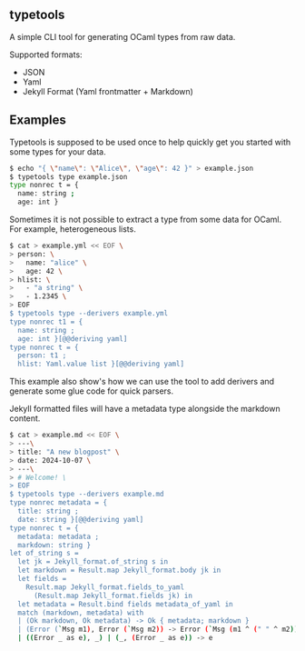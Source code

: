 typetools
---------

A simple CLI tool for generating OCaml types from raw data. 

Supported formats:

 - JSON
 - Yaml
 - Jekyll Format (Yaml frontmatter + Markdown)

## Examples

Typetools is supposed to be used once to help quickly get you started with
some types for your data.

```sh
$ echo "{ \"name\": \"Alice\", \"age\": 42 }" > example.json
$ typetools type example.json
type nonrec t = {
  name: string ;
  age: int }
```

Sometimes it is not possible to extract a type from some data for OCaml. For example,
heterogeneous lists. 

```sh
$ cat > example.yml << EOF \
> person: \
>   name: "alice" \
>   age: 42 \
> hlist: \
>   - "a string" \
>   - 1.2345 \
> EOF
$ typetools type --derivers example.yml
type nonrec t1 = {
  name: string ;
  age: int }[@@deriving yaml]
type nonrec t = {
  person: t1 ;
  hlist: Yaml.value list }[@@deriving yaml]
```

This example also show's how we can use the tool to add derivers and generate
some glue code for quick parsers.

Jekyll formatted files will have a metadata type alongside the markdown content.


```sh
$ cat > example.md << EOF \
> ---\
> title: "A new blogpost" \
> date: 2024-10-07 \
> ---\
> # Welcome! \
> EOF
$ typetools type --derivers example.md
type nonrec metadata = {
  title: string ;
  date: string }[@@deriving yaml]
type nonrec t = {
  metadata: metadata ;
  markdown: string }
let of_string s =
  let jk = Jekyll_format.of_string s in
  let markdown = Result.map Jekyll_format.body jk in
  let fields =
    Result.map Jekyll_format.fields_to_yaml
      (Result.map Jekyll_format.fields jk) in
  let metadata = Result.bind fields metadata_of_yaml in
  match (markdown, metadata) with
  | (Ok markdown, Ok metadata) -> Ok { metadata; markdown }
  | (Error (`Msg m1), Error (`Msg m2)) -> Error (`Msg (m1 ^ (" " ^ m2)))
  | ((Error _ as e), _) | (_, (Error _ as e)) -> e
```
